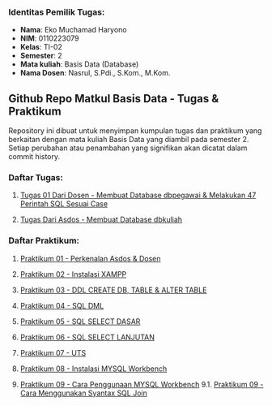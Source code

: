 ### Identitas Pemilik Tugas:

- **Nama**: Eko Muchamad Haryono  
- **NIM**: 0110223079
- **Kelas**: TI-02
- **Semester**: 2
- **Mata kuliah**: Basis Data (Database)
- **Nama Dosen**: Nasrul, S.Pdi., S.Kom., M.Kom.

##  Github Repo Matkul Basis Data - Tugas & Praktikum

Repository ini dibuat untuk menyimpan kumpulan tugas dan praktikum yang berkaitan dengan mata kuliah Basis Data yang diambil pada semester 2. Setiap perubahan atau penambahan yang signifikan akan dicatat dalam commit history.

### Daftar Tugas:

1. [Tugas 01 Dari Dosen - Membuat Database dbpegawai & Melakukan 47 Perintah SQL Sesuai Case](https://github.com/ekomh170/Tugas_Praktikum_Basis_Data/blob/master/Tugas1_0110223079_Eko-Muchamad-Haryono_TI02.txt)

2. [Tugas Dari Asdos - Membuat Database dbkuliah](https://github.com/ekomh170/Tugas_Praktikum_Basis_Data/blob/master/db_kuliah_eko_m_haryono.sql)




### Daftar Praktikum:


1. [Praktikum 01 - Perkenalan Asdos & Dosen](https://github.com/ekomh170/Tugas_Praktikum_Basis_Data/blob/master/Tugas1_0110223079_Eko-Muchamad-Haryono_TI02.txt)

2. [Praktikum 02 - Instalasi XAMPP](https://github.com/ekomh170/Tugas_Praktikum_Basis_Data/blob/master/Latihan%20Pertemuan%202%20-%20Instalasi%20XAMPP.png)

3. [Praktikum 03 - DDL CREATE DB, TABLE & ALTER TABLE](https://github.com/ekomh170/Tugas_Praktikum_Basis_Data/blob/master/Latihan%20Pertemuan%203.txt)

4. [Praktikum 04 - SQL DML](https://github.com/ekomh170/Tugas_Praktikum_Basis_Data/blob/master/Latihan%20Pertemuan%204.txt)

5. [Praktikum 05 - SQL SELECT DASAR](https://github.com/ekomh170/Tugas_Praktikum_Basis_Data/blob/master/Latihan%20Pertemuan%205.txt)

6. [Praktikum 06 - SQL SELECT LANJUTAN](https://github.com/ekomh170/Tugas_Praktikum_Basis_Data/blob/master/Latihan%20Pertemuan%206.txt)

7. [Praktikum 07 - UTS](#)

8. [Praktikum 08 - Instalasi MYSQL Workbench](https://github.com/ekomh170/Tugas_Praktikum_Basis_Data/blob/master/praktikum_8_instalasi_mysql_workbench.png)

9. [Praktikum 09 - Cara Penggunaan MYSQL Workbench](https://github.com/ekomh170/Tugas_Praktikum_Basis_Data/blob/master/praktikum_9_db_toko_ekomh_ti02.png)
9.1. [Praktikum 09 - Cara Menggunakan Syantax SQL Join](https://github.com/ekomh170/Tugas_Praktikum_Basis_Data/blob/master/praktikum_9_sql_join_tabel.txt)
